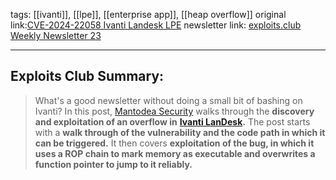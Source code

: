 tags: [[ivanti]], [[lpe]], [[enterprise app]], [[heap overflow]]
original link:[CVE-2024-22058 Ivanti Landesk LPE](https://mantodeasecurity.de/en/2024/05/cve-2024-22058-ivanti-landesk-lpe/?ref=blog.exploits.club)
newsletter link: [exploits.club Weekly Newsletter 23](https://blog.exploits.club/exploits-club-weekly-newsletter-23/) 

---
## Exploits Club Summary:
> What's a good newsletter without doing a small bit of bashing on Ivanti? In this post, [Mantodea Security](https://mantodeasecurity.de/en/home/?ref=blog.exploits.club) walks through the **discovery and exploitation of an overflow in** [**Ivanti LanDesk**](https://www.ivanti.com/company/history/landesk?ref=blog.exploits.club)**.** The post starts with a **walk through of the vulnerability and the code path in which it can be triggered.** It then covers **exploitation of the bug, in which it uses a ROP chain to mark memory as executable and overwrites a function pointer to jump to it reliably.**